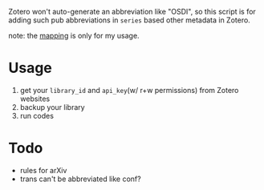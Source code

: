 
Zotero won't auto-generate an abbreviation like "OSDI", so this script is for adding such pub abbreviations in `series` based other metadata in Zotero.

note: the [mapping](https://github.com/GrayXu/Zotero-CS-Series/blob/main/set_series.py#L13) is only for my usage.

# Usage

1. get your `library_id` and `api_key`(w/ r+w permissions) from Zotero websites
2. backup your library
2. run codes

# Todo

- rules for arXiv
- trans can't be abbreviated like conf?